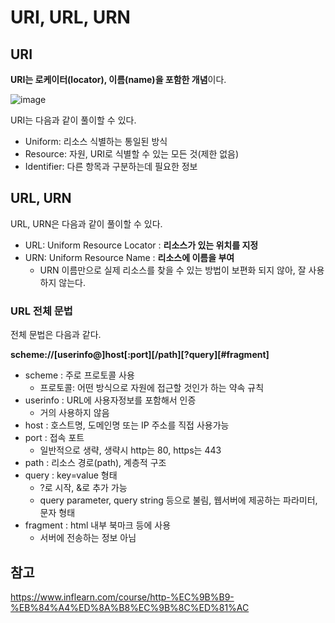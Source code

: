 # URI, URL, URN


## URI

**URI는 로케이터(locator), 이름(name)을 포함한 개념**이다.

![image](https://github.com/YoungEun-IN/youngeun-in.github.io/assets/46465928/f328e043-4139-43a8-9749-c53f4e0c4629)

URI는 다음과 같이 풀이할 수 있다.
- Uniform: 리소스 식별하는 통일된 방식
- Resource: 자원, URI로 식별할 수 있는 모든 것(제한 없음)
- Identifier: 다른 항목과 구분하는데 필요한 정보

## URL, URN

URL, URN은 다음과 같이 풀이할 수 있다.
- URL: Uniform Resource Locator : **리소스가 있는 위치를 지정**
- URN: Uniform Resource Name : **리소스에 이름을 부여**
  - URN 이름만으로 실제 리소스를 찾을 수 있는 방법이 보편화 되지 않아, 잘 사용하지 않는다.
 
### URL 전체 문법

전체 문법은 다음과 같다.

**scheme://[userinfo@]host[:port][/path][?query][#fragment]**

- scheme : 주로 프로토콜 사용
  - 프로토콜: 어떤 방식으로 자원에 접근할 것인가 하는 약속 규칙
- userinfo : URL에 사용자정보를 포함해서 인증
  - 거의 사용하지 않음
- host : 호스트명, 도메인명 또는 IP 주소를 직접 사용가능
- port : 접속 포트
  - 일반적으로 생략, 생략시 http는 80, https는 443
- path : 리소스 경로(path), 계층적 구조
- query : key=value 형태
  - ?로 시작, &로 추가 가능
  - query parameter, query string 등으로 불림, 웹서버에 제공하는 파라미터, 문자 형태
- fragment : html 내부 북마크 등에 사용
  - 서버에 전송하는 정보 아님

## 참고

https://www.inflearn.com/course/http-%EC%9B%B9-%EB%84%A4%ED%8A%B8%EC%9B%8C%ED%81%AC

